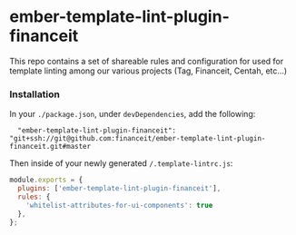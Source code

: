 # ember-template-lint-plugin-financeit

This repo contains a set of shareable rules and configuration for used for template linting among our various projects (Tag, Financeit, Centah, etc...)

### Installation

In your `./package.json`, under `devDependencies`, add the following:
```
  "ember-template-lint-plugin-financeit": "git+ssh://git@github.com:financeit/ember-template-lint-plugin-financeit.git#master
```

Then inside of your newly generated `/.template-lintrc.js`:

```js
module.exports = {
  plugins: ['ember-template-lint-plugin-financeit'],
  rules: {
    'whitelist-attributes-for-ui-components': true
  },
};
```

